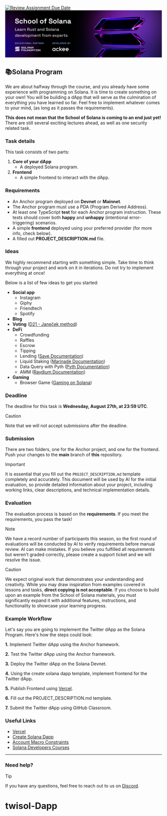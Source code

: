 [![Review Assignment Due Date](https://classroom.github.com/assets/deadline-readme-button-22041afd0340ce965d47ae6ef1cefeee28c7c493a6346c4f15d667ab976d596c.svg)](https://classroom.github.com/a/idxPpgnz)
![School of Solana](https://github.com/Ackee-Blockchain/school-of-solana/blob/master/.banner/banner.png?raw=true)

## 📚Solana Program

We are about halfway through the course, and you already have some experience with programming on Solana. It is time to create something on your own! You will be building a dApp that will serve as the culmination of everything you have learned so far. Feel free to implement whatever comes to your mind, (as long as it passes the requirements).

**This does not mean that the School of Solana is coming to an end just yet!** There are still several exciting lectures ahead, as well as one security related task.

### Task details

This task consists of two parts:

1. **Core of your dApp**
   - A deployed Solana program.
2. **Frontend**
   - A simple frontend to interact with the dApp.

### Requirements

- An Anchor program deployed on **Devnet** or **Mainnet**.
- The Anchor program must use a PDA (Program Derived Address).
- At least one TypeScript **test** for each Anchor program instruction. These tests should cover both **happy** and **unhappy** (intentional error-triggering) scenarios.
- A simple **frontend** deployed using your preferred provider (for more info, check below).
- A filled out **PROJECT_DESCRIPTION.md** file.

### Ideas

We highly recommend starting with something simple. Take time to think through your project and work on it in iterations. Do not try to implement everything at once!

Below is a list of few ideas to get you started:

- **Social app**
  - Instagram
  - Giphy
  - Friendtech
  - Spotify
- **Blog**
- **Voting** ([D21 - Janeček method](https://www.ih21.org/en/guidelines))
- **DeFi**
  - Crowdfunding
  - Raffles
  - Escrow
  - Tipping
  - Lending ([Save Documentation](https://docs.save.finance/))
  - Liquid Staking ([Marinade Documentation](https://docs.marinade.finance/))
  - Data Query with Pyth ([Pyth Documentation](https://docs.pyth.network/price-feeds))
  - AMM ([Raydium Documentation](https://raydium.gitbook.io/raydium/))
- **Gaming**
  - Browser Game ([Gaming on Solana](https://solanacookbook.com/gaming/nfts-in-games.html#nfts-in-games))

### Deadline

The deadline for this task is **Wednesday, August 27th, at 23:59 UTC**.

> [!CAUTION]
> Note that we will not accept submissions after the deadline.

### Submission

There are two folders, one for the Anchor project, and one for the frontend. Push your changes to the **main** branch of **this** repository.

> [!IMPORTANT]
> It is essential that you fill out the `PROJECT_DESCRIPTION.md` template completely and accurately. This document will be used by AI for the initial evaluation, so provide detailed information about your project, including working links, clear descriptions, and technical implementation details.

### Evaluation

The evaluation process is based on the **requirements**. If you meet the requirements, you pass the task!

> [!NOTE]
> We have a record number of participants this season, so the first round of evaluations will be conducted by AI to verify requirements before manual review. AI can make mistakes. If you believe you fulfilled all requirements but weren't graded correctly, please create a support ticket and we will resolve the issue.

> [!CAUTION]
> We expect original work that demonstrates your understanding and creativity. While you may draw inspiration from examples covered in lessons and tasks, **direct copying is not acceptable**. If you choose to build upon an example from the School of Solana materials, you must significantly expand it with additional features, instructions, and functionality to showcase your learning progress.

### Example Workflow

Let's say you are going to implement the Twitter dApp as the Solana Program. Here's how the steps could look:

**1.** Implement Twitter dApp using the Anchor framework.

**2.** Test the Twitter dApp using the Anchor framework.

**3.** Deploy the Twitter dApp on the Solana Devnet.

**4.** Using the create solana dapp template, implement frontend for the Twitter dApp.

**5.** Publish Frontend using [Vercel](https://vercel.com).

**6.** Fill out the PROJECT_DESCRIPTION.md template.

**7.** Submit the Twitter dApp using GitHub Classroom.

### Useful Links

- [Vercel](https://vercel.com)
- [Create Solana Dapp](https://github.com/solana-foundation/create-solana-dapp)
- [Account Macro Constraints](https://docs.rs/anchor-lang/latest/anchor_lang/derive.Accounts.html#constraints)
- [Solana Developers Courses](https://solana.com/developers/courses)

---

### Need help?

> [!TIP]
> If you have any questions, feel free to reach out to us on [Discord](https://discord.gg/z3JVuZyFnp).
# twisol-Dapp
